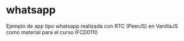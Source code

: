 # whatsapp
Ejemplo de app tipo whatsapp realizada con RTC (PeerJS) en VanillaJS como material para el curso IFCD0110
